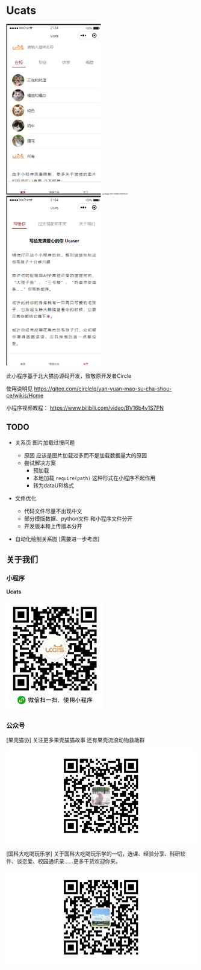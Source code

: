 # Ucats

<img src="README/image-20230105213501897.png" alt="image-20230105213501897" style="zoom:67%;" />



<img src="D:\BeWater\AppData\Roaming\Typora\typora-user-images\image-20231004230900527.png" alt="image-20231004230900527" style="zoom:33%;" />

<img src="README/image-20230105213534443.png" alt="image-20230105213534443" style="zoom:67%;" />



此小程序基于北大猫协源码开发，致敬原开发者Circle

使用说明见 https://gitee.com/circlelq/yan-yuan-mao-su-cha-shou-ce/wikis/Home

小程序视频教程： https://www.bilibili.com/video/BV16b4y1S7PN



## TODO 

- 关系页 图片加载过慢问题
  - 原因 应该是图片加载过多而不是加载数据量大的原因
  - 尝试解决方案
    - 预加载    
    - 本地加载  `require(path)` 这种形式在小程序不起作用
    - 转为dataURI格式  

- 文件优化
  - 代码文件尽量不出现中文
  - 部分模版数据、python文件 和小程序文件分开
  - 开发版本和上传版本分开
- 自动化绘制关系图 [需要进一步考虑]



## 关于我们

### 小程序

**Ucats**

![gh_f7aa4ee56bd3_258](README/gh_f7aa4ee56bd3_258.jpg)

### 公众号

[果壳猫协] 关注更多果壳猫猫故事 还有果壳流浪动物救助群

![qr_GKMXjpg](README/qr_GKMXjpg.jpg)



[国科大吃喝玩乐学] 关于国科大吃喝玩乐学的一切，选课、经验分享、科研软件、谈恋爱、校园通讯录……更多干货欢迎你来。

![qr_GKDCHWLX](README/qr_GKDCHWLX.jpg)
